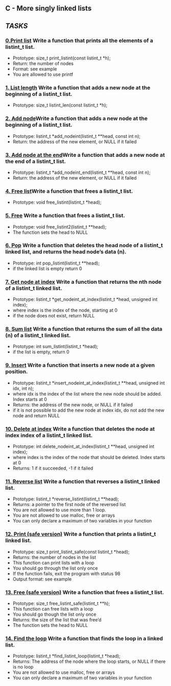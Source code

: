 ## C - More singly linked lists

## *TASKS*

### [0.Print list](0-print_listint.c) Write a function that prints all the elements of a listint_t list.
- Prototype: size_t print_listint(const listint_t *h);
- Return: the number of nodes
- Format: see example
- You are allowed to use printf

### [1. List length](1-listint_len.c) Write a function that adds a new node at the beginning of a listint_t list.
- Prototype: size_t listint_len(const listint_t *h);

### [2. Add node](2-add_nodeint.c)Write a function that adds a new node at the beginning of a listint_t list.
- Prototype: listint_t *add_nodeint(listint_t **head, const int n);
- Return: the address of the new element, or NULL if it failed

### [3. Add node at the end](3-add_nodeint_end.c)Write a function that adds a new node at the end of a listint_t list.
- Prototype: listint_t *add_nodeint_end(listint_t **head, const int n);
- Return: the address of the new element, or NULL if it failed
 
### [4. Free list](4-free_listint.c)Write a function that frees a listint_t list.
- Prototype: void free_listint(listint_t *head);

### [5. Free](5-free_listint2.c) Write a function that frees a listint_t list.
- Prototype: void free_listint2(listint_t **head);
- The function sets the head to NULL

### [6. Pop](6-pop_listint.c) Write a function that deletes the head node of a listint_t linked list, and returns the head node’s data (n).
- Prototype: int pop_listint(listint_t **head);
- if the linked list is empty return 0

### [7. Get node at index](7-get_nodeint.c) Write a function that returns the nth node of a listint_t linked list.
- Prototype: listint_t *get_nodeint_at_index(listint_t *head, unsigned int index);
- where index is the index of the node, starting at 0
- if the node does not exist, return NULL

### [8. Sum list](8-sum_listint.c) Write a function that returns the sum of all the data (n) of a listint_t linked list.
- Prototype: int sum_listint(listint_t *head);
- if the list is empty, return 0

### [9. Insert](9-insert_nodeint.c) Write a function that inserts a new node at a given position.
- Prototype: listint_t *insert_nodeint_at_index(listint_t **head, unsigned int idx, int n);
- where idx is the index of the list where the new node should be added. Index starts at 0
- Returns: the address of the new node, or NULL if it failed
- if it is not possible to add the new node at index idx, do not add the new node and return NULL

### [10. Delete at index](10-delete_nodeint.c) Write a function that deletes the node at index index of a listint_t linked list.
- Prototype: int delete_nodeint_at_index(listint_t **head, unsigned int index);
- where index is the index of the node that should be deleted. Index starts at 0
- Returns: 1 if it succeeded, -1 if it failed

### [11. Reverse list](100-reverse_listint.c) Write a function that reverses a listint_t linked list.
- Prototype: listint_t *reverse_listint(listint_t **head);
- Returns: a pointer to the first node of the reversed list
- You are not allowed to use more than 1 loop.
- You are not allowed to use malloc, free or arrays
- You can only declare a maximum of two variables in your function

### [12. Print (safe version)](101-print_listint_safe.c) Write a function that prints a listint_t linked list.
- Prototype: size_t print_listint_safe(const listint_t *head);
- Returns: the number of nodes in the list
- This function can print lists with a loop
- You should go through the list only once
- If the function fails, exit the program with status 98
- Output format: see example

### [13. Free (safe version)](102-free_listint_safe.c) Write a function that frees a listint_t list.
- Prototype: size_t free_listint_safe(listint_t **h);
- This function can free lists with a loop
- You should go though the list only once
- Returns: the size of the list that was free’d
- The function sets the head to NULL

### [14. Find the loop](103-find_loop.c) Write a function that finds the loop in a linked list.
- Prototype: listint_t *find_listint_loop(listint_t *head);
- Returns: The address of the node where the loop starts, or NULL if there is no loop
- You are not allowed to use malloc, free or arrays
- You can only declare a maximum of two variables in your function
